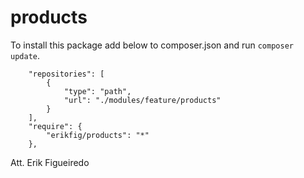 # products

To install this package add below to composer.json and run `composer update`.

```
    "repositories": [
        {
            "type": "path",
            "url": "./modules/feature/products"
        }
    ],
    "require": {
        "erikfig/products": "*"
    },
```

Att. Erik Figueiredo
